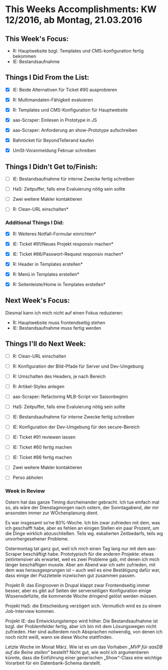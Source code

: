 # This Weeks Accomplishments: KW 12/2016, ab Montag, 21.03.2016

## This Week's Focus:
* R: Hauptwebsite bzgl. Templates und CMS-konfiguration fertig bekommen
* IE: Bestandsaufnahme


## Things I Did From the List:
- [x] IE: Beide Alternativen für Ticket #90 ausprobieren
- [x] R: Multimandaten-Fähigkeit evaluieren
- [x] R: Templates und CMS-Konfiguration für Hauptwebsite
- [x] aas-Scraper: Einlesen in Prototype in JS
- [x] aas-Scraper: Anforderung an show-Prototype aufschreiben
- [x] Bahnticket für BeyondTellerand kaufen
- [x] UmSt-Voranmeldung Februar schreiben



## Things I Didn't Get to/Finish:
- [ ] IE: Bestandsaufnahme für interne Zwecke fertig schreiben
- [ ] HaS: Zeitpuffer, falls eine Evaluierung nötig sein sollte
- [ ] Zwei weitere Makler kontaktieren
- [ ] R: Clean-URL einschalten*



### Additional Things I Did:
- [x] R: Weiteres Notfall-Formular einrichten*
- [x] IE: Ticket #91/Neues Projekt responsiv machen*
- [x] IE: Ticket #86/Passwort-Request responsiv machen*
- [x] R: Header in Templates erstellen*
- [x] R: Menü in Templates erstellen*
- [x] R: Seitenleiste/Home in Templates erstellen*




## Next Week's Focus: 
Diesmal kann ich mich nicht auf einen Fokus reduzieren:
* R: Hauptwebsite muss frontendseitig stehen
* IE: Bestandsaufnahme muss fertig werden



## Things I'll do Next Week:
- [ ] R: Clean-URL einschalten
- [ ] R: Konfiguration der Bild-Pfade für Server und Dev-Umgebung
- [ ] R: Umschalten des Headers, je nach Bereich
- [ ] R: Artikel-Styles anlegen
- [ ] aas-Scraper: Refactoring MLB-Script vor Saisonbeginn
- [ ] HaS: Zeitpuffer, falls eine Evaluierung nötig sein sollte
- [ ] IE: Bestandsaufnahme für interne Zwecke fertig schreiben
- [ ] IE: Konfiguration der Dev-Umgebung für den secure-Bereich
- [ ] IE: Ticket #91 reviewen lassen
- [ ] IE: Ticket #60 fertig machen
- [ ] IE: Ticket #86 fertig machen
- [ ] Zwei weitere Makler kontaktieren
- [ ] Perso abholen


### Week in Review

Ostern hat das ganze Timing durcheinander gebracht. Ich tue einfach mal so, als wäre der Dienstagmorgen nach ostern, der Sonntagabend, der mir ansonsten immer zur WOchenplanung dient.

Es war insgesamt so‘ne 80%-Woche. Ich bin zwar zufrieden mit dem, was ich geschafft habe, aber es fehlen an einigen Stellen ein paar Prozent, um die Dinge wirklich abzuschließen. Teils wg. eskalierten Zeitbedarfs, teils wg unvorhergesehener Probleme.

Ostermontag tat ganz gut, weil ich mich einen Tag lang nur mit dem aas-Scraper beschäftigt habe. Prototypisch für die anderen Projekte: etwas zeitintensiver als erwartet, weil es zwei Probleme gab, mit denen ich mich länger beschäftigen musste. Aber am Abend war ich sehr zufrieden, mit dem was herausgesprungen ist – auch weil es eine Bestätigung dafür war, dass einige der Puzzleteile inzwischen gut zusammen passen.

Projekt R: das Eingrooven in Drupal klappt zwar Frontendseitig immer besser, aber es gibt auf Seiten der serverseitigen Konfiguration einige Wissensdefizite, die kommende Woche dringend gelöst werden müssen.

Projekt HaS: die Entscheidung verzögert sich. Vermutlich wird es zu einem Job-Interview kommen.

Projekt IE: das Entwicklungstempo wird höher. Die Bestandsaufnahme ist bzgl. der Problemfelder fertig, aber ich bin mit dem Lösungswegen nicht zufrieden. Hier sind außerdem noch Absprachen notwendig, von denen ich noch nicht weiß, wann sie diese Woche stattfinden. 

Letzte Woche im Monat März. Wie ist es um das Vorhaben „_MVP für aasDB auf die Beine stellen_“ bestellt? Nicht gut, wie wohl ich argumentieren künnte, dass die Einführung einer generischen „Show“-Class eine wichtige Vorarbeit für ein Datenbank-Schema darstellt.

